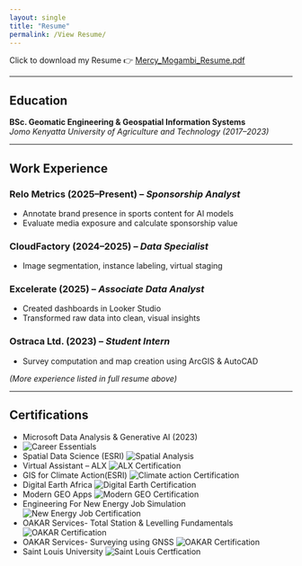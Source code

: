 ```yaml
---
layout: single
title: "Resume"
permalink: /View Resume/
---
```


Click to download my Resume 👉 [Mercy_Mogambi_Resume.pdf](assets/images/MercyMogambiResume.pdf)

---

## Education

**BSc. Geomatic Engineering & Geospatial Information Systems**  
*Jomo Kenyatta University of Agriculture and Technology (2017–2023)*

---

## Work Experience

### Relo Metrics (2025–Present) – *Sponsorship Analyst*
- Annotate brand presence in sports content for AI models
- Evaluate media exposure and calculate sponsorship value

### CloudFactory (2024–2025) – *Data Specialist*
- Image segmentation, instance labeling, virtual staging

### Excelerate (2025) – *Associate Data Analyst*
- Created dashboards in Looker Studio
- Transformed raw data into clean, visual insights

### Ostraca Ltd. (2023) – *Student Intern*
- Survey computation and map creation using ArcGIS & AutoCAD

*(More experience listed in full resume above)*

---

## Certifications

- Microsoft Data Analysis & Generative AI (2023)
- ![Career Essentials](assets/images/CareerEssentials.jpg)
- Spatial Data Science (ESRI)
  ![Spatial Analysis](assets/images/SpatialAnalysis.jpg) 
- Virtual Assistant – ALX
  ![ALX Certification](assets/images/ALX.jpg)
- GIS for Climate Action(ESRI)
  ![Climate action Certification](assets/images/ClimateAction.jpg)
- Digital Earth Africa
  ![Digital Earth Certification](assets/images/DigitalEarth.jpg)
- Modern GEO Apps
  ![Modern GEO Certification](assets/images/ModernGeo.jpg)
- Engineering For New Energy Job Simulation
  ![New Energy Job Certification](assets/images/NewEnergy.jpg)
- OAKAR Services- Total Station & Levelling Fundamentals
  ![OAKAR Certification](assets/images/OAKAR.jpg)
- OAKAR Services- Surveying using GNSS
  ![OAKAR Certification](assets/images/OAKAR2.jpg)
- Saint Louis University
  ![Saint Louis Certfication](assets/images/SAINTLOUIS.jpg) 
